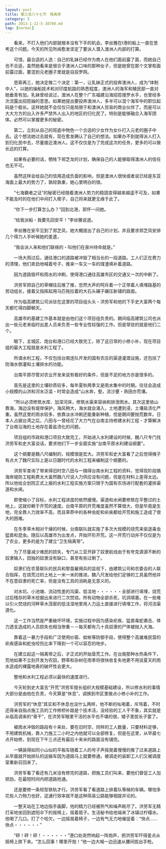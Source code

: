 ```yaml
---
layout: post
title: 第三百八十七节　隔离带
category: 5
path: 2013-1-22-5-38700.md
tag: [normal]
---
```


　　看来，不打入他们内部就根本没有下手的机会。李丝雅在t港的船上一直在思考这个问题。今天的所见所闻愈发坚定了要派人潜入澳洲人内部的打算。

　　可惜，最合适的人选：自己的乳妹已经作为商人在他们面前露了面，而她自己也不合适，虽然她看来是很合乎澳洲人口味的那种女子，但是她曾在那个文掌柜面前露过面，要混到元老圈子里就是自投罗网。

　　思索再三，她决定做二个决定：第一，让乳妹正式的投奔澳洲人，成为“体制中人”，以她的操船技术和对印度航路的熟悉程度，澳洲人的海军和殖民部一直对她垂青有加。乳妹曾经说过，澳洲人在整个广东福建沿海招揽搜罗水手，也曾经多次流露出招揽妯的意思。如果她提出要投奔澳洲人，多半可以混个海军中的职位起码是个舰长。这样她就不会仅仅只是局限于和澳洲人贸易的商业伙伴了。而是可以大大方方的出入许多严禁外人出入的地区的归化民了。特别是能够融合入海军团体。必然可以掌握更多的秘密。

　　第二，立刻从自己的班底中物色一个合适的少女作为女仆打入元老的圈子中去。这个想法她过去就有，现在愈发确认了自己的想法。如果办不到就得派人打入到归化民中去，尽量接近澳洲人。这不仅仅是为了完成这次的任务，更多的可以做长远的打算。

　　如果有必要的话，牺牲下郑芝龙的计划，确保自己的人能够取得澳洲人的信任也无不可。

　　虽然这样会给自己的信用造成负面的影响，但是澳洲人很快或者说已经是东亚海面上最大的势力了，孰轻孰重，她心里明白的很。

　　“七海霸者之证”的秘密已经随着澳洲人势力的稳固变得越来越遥不可及，如果不能及时的在他们中间打入楔子，自己将来就更无缘于此了。

　　“你下一步打算怎么办？”回到北港，郭怀一问她。

　　“给我派船・我要先回安平！”李丝雅说道。

　　李丝雅在安平见到了郑芝凤，她大概提出了自己的计划，并且要求郑芝凤安排几个得力人手听候她的差遣，

　　“我会派人来和他们联络的・叫他们在泉州待命就是。”

　　一场大雨过后，通往港口的道路被冲毁了相当长的一段道路。工人们正在费力的清理，他们卖劲地喊着号子，推来一车又一车的煤渣填补着道路。

　　因为道路毁坏和雨水的冲刷，使得港口通往高雄市区的交通又一次的中断了。

　　洪劳军把自己的草帽往后推了推，忽然大声的呵斥着一个正带着人填埋路基的劳动组长，接着又指挥起用马匹拖拉着的大石头碾子碾压新铺的路面。

　　作为临高建筑公司派驻在这里的项目组头头・洪劳军和他的下手史大富两个每天都忙得四脚朝天。

　　高雄市的基建工作基本就是由他们这个项目组负责的。期间临高建筑公司也派出一些元老来临时出差人员来负责一些专业性较强的工作。但是常驻的就是他们二个。

　　眼下，主城区、炮台和港口已经大致完工，除了这日常的小修小补，现在项目组的最大工程就是水利工程了。

　　所谓水利工程，不仅包括台南连队开发的国有农庄的渠道灌溉设施，还包括了防海水倒灌和土壤排水的功能。

　　台南平原尽管对农业开发来说有极好的条件，但是不足的地方亦是很多的。

　　首先是这里的土壤砂质较多，每年夏秋两季又是雨水集中的时期。往往会造成小规模的山洪和河水泛滥・时常会造成“山水奔，壑，流沙壅・熟田亦荒壤。

　　”所以必须修筑水库、加深河床，修筑水渠来容纳和排泄雨水。其次这里依山靠海，海边没有堤岸保护，海风稍大，海水就会涌入，土地遭到浸，土壤盐渍化严重。虽然这里的雨水较多，依靠淡水冲刷还能重新种植，但是期间要抛荒数年。日本人占据台湾之后，八田与一曾经花了大力气在台南主持修建水利工程・才算解决了台南沿海的土地存在着盐渍化的问题。

　　项目组的市政和港口项目大致完工，开始进入水利建设的时候，魏八尺专门找洪劳军和史大富谈话，要求他们下一步全面实施“台南平原水利建设纲要”。

　　这个纲要是魏八尺编制的，规模很是宏大。洪劳军和史大富看了之后觉得摊子有点大了魏尺实际上是以日踞时代的水利工程来编制这个纲要的。

　　洪劳军查询了带来得旧时空八田与一搞得台南水利工程的资料，觉得现阶段搞海岸堤防工程耗费太大虽然魏八尺说人力供应没有问题，但是在材料上差得太远。所以他给企划院正式上报的水利工程实施方案只限于为国有农场进行配套的灌排渠道和水闸。

　　即使缩小了目标，水利工程进度的依然缓慢。渠道和水闸要修筑在平整过的土地上，这就仰赖于开荒的速度。台南平原的开荒难度虽然不算很大，但是毕竟是生地，完全靠人力效率不高，而且草莽中的各种虫蛇和疟疾都给开荒和施工造成了很大的困难。

　　在冬季草木相对干燥的时候，台南联队就实施了多次大规模的烧荒来驱逐毒虫猛兽和昆虫。随后以高雄市为出发点，开始环形开荒。这一开荒行动并不仅仅是为了农业，更多的是为了建立“卫生隔离带”。

　　为了尽量减少难民的损失，专门从三亚开辟了奴隶航线由于有夸克源源不断的奴隶输入，田独的奴隶没有缺口，甚至有些过剩了。

　　奴隶们在农垦联队的民兵和黎苗雇佣兵的监视下，由建筑公司和农委会的人联合指挥，在烧荒过的土地上一米一米的推进。魏八尺发给他们足够的工具虽然他并不在意奴隶的死亡率，但是没有工具的消耗是无意义的。

　　对水坑、小池塘、流动性差的沟渠、低洼地・・・・・・全部进行填埋，烧荒过后残存的草木挖掘出来进行二次焚烧。所有动物全部杀死，坑洞填塞。在一些难以引火焚烧的河畔草木茂密的低洼湿地里用人力运土直接进行填埋工作，将河流渠道化。

　　这一工作当然是严重破坏环境，实施过程中因为感染疟疾、猛兽毒蛇袭击、体力透支造成的人员损失也相当惨重－－每天都有几十具奴隶的尸体被抛入大海。

　　靠着这一暴力手段和广泛使用纱窗、蚊帐等防御手段，使得整个高雄难民营的疟疾感染和蛇虫咬伤比率下降到一个可以容忍的地步。

　　在建立起这一隔离带之后，才正式的开始垦荒工作。在台南那种水热条件下，荒地如果不立刻开发为农田，野草和杂树在雨季将很快收复失地更不用说夏天的雨水造成的裸露地表的破坏性会更大。

　　整地和水利工程必须以最快的速度进行。

　　今天轮到史大富去“开荒”洪劳军擅长组织大规模基础建设，所以修水利的事情大部分是由他在负责，今天算是“休息”，调换到市区里做点小修小补的工作。

　　洪劳军的“休息”其实和不休息也没什么两样，他不断的吆喝着，斥骂着，不时还得亲自指点施工员的工作修桥补路是个技术活，没经验的工人干不象，其实就是从临高调来的“骨干”，在洪劳军眼里干活的水平也不堪的很，矮子里拔长子罢了。

　　被雨水冲毁的路段有十来处，要在旧时空，同样的工人数量，只要材料足够，不用建筑机械，靠人力施工二小时之内他就可以全部修复。但是在这里，从早晨七点开始修，到现在下午三点还有最后十来米的路面没有铺完。

　　一辆装得如同小山似的平板车随着工人的号子声摇晃着慢慢的推了过来道路上从早晨就开始排队的运输车因为道路马上就要修通，被调走的装卸工人们又被调度室重新召回来了。

　　洪劳军看了看还有几米没有修完的道路，把施工员们叫来，要他们督促工人加把劲，在最短时间内把道路抢通。

　　还是要修一条轻型铁轨才行。洪劳军看了看道路上排着队等候的车辆。哪怕多花些人力物力也好，这通行效率就不是这种简易公路能够相提并论的。

　　一整天站在工地边指手画脚，他的精力已经被热气和噪声耗尽了。洪劳军无精打采地坐回到遮阳伞下的摇椅上，摇着扇子。生活秘书给他端来了冰镇过柠檬水。他喝了几口。打了个哈欠，一边摇晃着椅子，一边有气无力地催促着：“快点……快点・・・・・・”

　　“砰！砰！砰！・・・・・・”港口处突然响起一阵炮声，把洪劳军吓得差点从摇椅上跌下来。“怎么回事！哪里开炮！”他一边大喊一边迅速从腰间拔出手枪。
